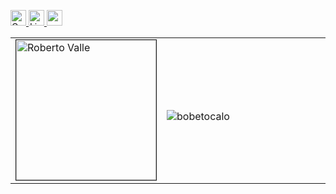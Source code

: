 <p> 
  <a href="https://scholar.google.es/citations?hl=es&user=cuoJUhQAAAAJ"><img src="https://img.shields.io/badge/scholar-4385FE.svg?&style=plastic&logo=google-scholar&logoColor=white" alt="Google Scholar" height="25px"> </a>
  <a href="https://www.linkedin.com/in/bobetocalo/"><img src="https://img.shields.io/badge/linkedin-006CAC.svg?&style=plastic&logo=linkedin&logoColor=white" height="25px" alt="LinkedIn"> </a>
  <a href="https://bobetocalo.github.io/pdf/CV_RobertoValle.pdf"> <img src="https://img.shields.io/badge/-CV-blue?style=plastic" height="25px"> </a>
</p> 

<table width="100%" border="0" cellspacing="15" cellpadding="0">
<tbody>
  <tr>
    <td width="25%">
        <a href="https://bobetocalo.github.io/author/roberto-valle/avatar_hu79cd136051e867e5e68e72000e812cf2_187585_270x270_fill_q90_lanczos_center.jpg"><img alt="Roberto Valle" src="https://bobetocalo.github.io/author/roberto-valle/avatar_hu79cd136051e867e5e68e72000e812cf2_187585_270x270_fill_q90_lanczos_center.jpg" width="224" border="1"></a>
    </td>
    <td width="75%">
       </br>
        <p align="left"> <img src="https://github-readme-stats.vercel.app/api?username=bobetocalo&show_icons=true&include_all_commits=true&count_private=true" alt="bobetocalo" /> </p>
    </td>
   </tr>
</tbody>
</table>

